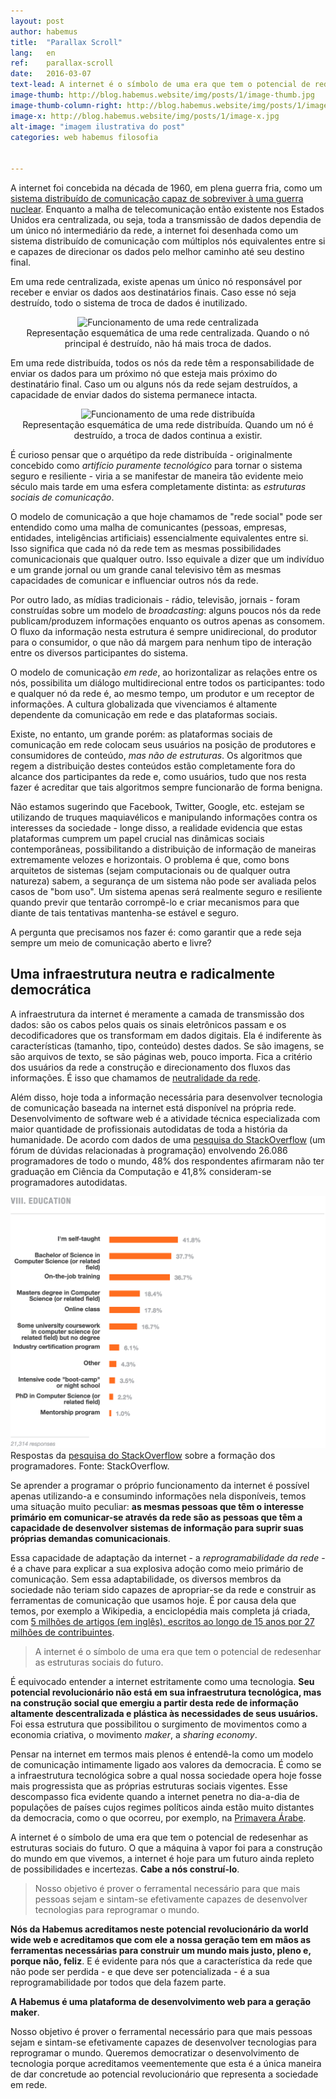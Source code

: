 ```yaml
---
layout: post
author: habemus
title:  "Parallax Scroll"
lang:   en
ref:    parallax-scroll
date:   2016-03-07
text-lead: A internet é o símbolo de uma era que tem o potencial de redesenhar as estruturas sociais do futuro. Entenda por que criamos a Habemus e quais são os nossos objetivos dentro deste contexto global.
image-thumb: http://blog.habemus.website/img/posts/1/image-thumb.jpg
image-thumb-column-right: http://blog.habemus.website/img/posts/1/image-thumb-column-right.jpg
image-x: http://blog.habemus.website/img/posts/1/image-x.jpg
alt-image: "imagem ilustrativa do post"
categories: web habemus filosofia


---
```

A internet foi concebida na década de 1960, em plena guerra fria, como um <a href="https://www.rand.org/about/history/baran.html" target="_blank">sistema distribuído de comunicação capaz de sobreviver à uma guerra nuclear</a>. Enquanto a malha de telecomunicação então existente nos Estados Unidos era centralizada, ou seja, toda a transmissão de dados dependia de um único nó intermediário da rede, a internet foi desenhada como um sistema distribuído de comunicação com múltiplos nós equivalentes entre si e capazes de direcionar os dados pelo melhor caminho até seu destino final.

Em uma rede centralizada, existe apenas um único nó responsável por receber e enviar os dados aos destinatários finais. Caso esse nó seja destruído, todo o sistema de troca de dados é inutilizado.

<div style="text-align: center;">
<img style="height: 240px;" src="{{ site.url }}/img/posts/1/centralized.gif" alt="Funcionamento de uma rede centralizada">
<figcaption>Representação esquemática de uma rede centralizada. Quando o nó principal é destruído, não há mais troca de dados.</figcaption>
</div>

Em uma rede distribuída, todos os nós da rede têm a responsabilidade de enviar os dados para um próximo nó que esteja mais próximo do destinatário final. Caso um ou alguns nós da rede sejam destruídos, a capacidade de enviar dados do sistema permanece intacta.

<div style="text-align: center;">
<img style="height: 240px;" src="{{ site.url }}/img/posts/1/distributed.gif" alt="Funcionamento de uma rede distribuída">
<figcaption>Representação esquemática de uma rede distribuída. Quando um nó é destruído, a troca de dados continua a existir.</figcaption>
</div>

É curioso pensar que o arquétipo da rede distribuída - originalmente concebido como *artifício puramente tecnológico* para tornar o sistema seguro e resiliente - viria a se manifestar de maneira tão evidente meio século mais tarde em uma esfera completamente distinta: as *estruturas sociais de comunicação*.

O modelo de comunicação a que hoje chamamos de "rede social" pode ser entendido como uma malha de comunicantes (pessoas, empresas, entidades, inteligências artificiais) essencialmente equivalentes entre si. Isso significa que cada nó da rede tem as mesmas possibilidades comunicacionais que qualquer outro. Isso equivale a dizer que um indivíduo e um grande jornal ou um grande canal televisivo têm as mesmas capacidades de comunicar e influenciar outros nós da rede.

Por outro lado, as mídias tradicionais - rádio, televisão, jornais - foram construídas sobre um modelo de _*broadcasting*_: alguns poucos nós da rede publicam/produzem informações enquanto os outros apenas as consomem. O fluxo da informação nesta estrutura é sempre unidirecional, do produtor para o consumidor, o que não dá margem para nenhum tipo de interação entre os diversos participantes do sistema.

O modelo de comunicação *em rede*, ao horizontalizar as relações entre os nós, possibilita um diálogo multidirecional entre todos os participantes: todo e qualquer nó da rede é, ao mesmo tempo, um produtor e um receptor de informações. A cultura globalizada que vivenciamos é altamente dependente da comunicação em rede e das plataformas sociais.

Existe, no entanto, um grande porém: as plataformas sociais de comunicação em rede colocam seus usuários na posição de produtores e consumidores de conteúdo, *mas não de estruturas*. Os algoritmos que regem a distribuição destes conteúdos estão completamente fora do alcance dos participantes da rede e, como usuários, tudo que nos resta fazer é acreditar que tais algoritmos sempre funcionarão de forma benigna. 

Não estamos sugerindo que Facebook, Twitter, Google, etc. estejam se utilizando de truques maquiavélicos e manipulando informações contra os interesses da sociedade - longe disso, a realidade evidencia que estas plataformas cumprem um papel crucial nas dinâmicas sociais contemporâneas, possibilitando a distribuição de informação de maneiras extremamente velozes e horizontais. O problema é que, como bons arquitetos de sistemas (sejam computacionais ou de qualquer outra natureza) sabem, a segurança de um sistema não pode ser avaliada pelos casos de "bom uso". Um sistema apenas será realmente seguro e resiliente quando previr que tentarão corrompê-lo e criar mecanismos para que diante de tais tentativas mantenha-se estável e seguro.

A pergunta que precisamos nos fazer é: como garantir que a rede seja sempre um meio de comunicação aberto e livre?

Uma infraestrutura neutra e radicalmente democrática
----------------------------------------------------

A infraestrutura da internet é meramente a camada de transmissão dos dados: são os cabos pelos quais os sinais eletrônicos passam e os decodificadores que os transformam em dados digitais. Ela é indiferente às características (tamanho, tipo, conteúdo) destes dados. Se são imagens, se são arquivos de texto, se são páginas web, pouco importa. Fica a critério dos usuários da rede a construção e direcionamento dos fluxos das informações. É isso que chamamos de <a href="https://pt.wikipedia.org/wiki/Neutralidade_da_rede" target="_blank">neutralidade da rede</a>.

Além disso, hoje toda a informação necessária para desenvolver tecnologia de comunicação baseada na internet está disponível na própria rede. Desenvolvimento de software web é a atividade técnica especializada com maior quantidade de profissionais autodidatas de toda a história da humanidade. De acordo com dados de uma <a href="https://stackoverflow.com/research/developer-survey-2015#profile-education" target="_blank">pesquisa do StackOverflow</a> (um fórum de dúvidas relacionadas à programação) envolvendo 26.086 programadores de todo o mundo, 48% dos respondentes afirmaram não ter graduação em Ciência da Computação e 41,8% consideram-se programadores autodidatas.

<img src="/img/posts/1/stack-overflow-research.png" alt="Gráfico com as respostas da pesquisa do Stackoverflow" class="img-margin">
<figcaption>Respostas da <a href="https://stackoverflow.com/research/developer-survey-2015#profile-education" target="_blank">pesquisa do StackOverflow</a> sobre a formação dos programadores. Fonte: StackOverflow.</figcaption>

Se aprender a programar o próprio funcionamento da internet é possível apenas utilizando-a e consumindo informações nela disponíveis, temos uma situação muito peculiar: __as mesmas pessoas que têm o interesse primário em comunicar-se através da rede são as pessoas que têm a capacidade de desenvolver sistemas de informação para suprir suas próprias demandas comunicacionais__.

Essa capacidade de adaptação da internet - a _reprogramabilidade da rede_ - é a chave para explicar a sua explosiva adoção como meio primário de comunicação. Sem essa adaptabilidade, os diversos membros da sociedade não teriam sido capazes de apropriar-se da rede e construir as ferramentas de comunicação que usamos hoje. É por causa dela que temos, por exemplo a Wikipedia, a enciclopédia mais completa já criada, com <a href="https://en.wikipedia.org/wiki/Wikipedia_community" target="_blank">5 milhões de artigos (em inglês), escritos ao longo de 15 anos por 27 milhões de contribuintes</a>.

>A internet é o símbolo de uma era que tem o potencial de redesenhar as estruturas sociais do futuro.

É equivocado entender a internet estritamente como uma tecnologia. __Seu potencial revolucionário não está em sua infraestrutura tecnológica, mas na construção social que emergiu a partir desta rede de informação altamente descentralizada e plástica às necessidades de seus usuários.__ Foi essa estrutura que possibilitou o surgimento de movimentos como a economia criativa, o movimento _maker_, a _sharing economy_.

Pensar na internet em termos mais plenos é entendê-la como um modelo de comunicação intimamente ligado aos valores da democracia. É como se a infraestrutura tecnológica sobre a qual nossa sociedade opera hoje fosse mais progressista que as próprias estruturas sociais vigentes. Esse descompasso fica evidente quando a internet penetra no dia-a-dia de populações de países cujos regimes políticos ainda estão muito distantes da democracia, como o que ocorreu, por exemplo, na <a target="_blank" href="https://pt.wikipedia.org/wiki/Primavera_%C3%81rabe">Primavera Árabe</a>.

A internet é o símbolo de uma era que tem o potencial de redesenhar as estruturas sociais do futuro. O que a máquina à vapor foi para a construção do mundo em que vivemos, a internet é hoje para um futuro ainda repleto de possibilidades e incertezas. __Cabe a nós construí-lo__.

>Nosso objetivo é prover o ferramental necessário para que mais pessoas sejam e sintam-se efetivamente capazes de desenvolver tecnologias para reprogramar o mundo.

__Nós da Habemus acreditamos neste potencial revolucionário da world wide web e acreditamos que com ele a nossa geração tem em mãos as ferramentas necessárias para construir um mundo mais justo, pleno e, porque não, feliz__. E é evidente para nós que a característica da rede que não pode ser perdida - e que deve ser potencializada - é a sua reprogramabilidade por todos que dela fazem parte.

__A Habemus é uma plataforma de desenvolvimento web para a geração maker__.

Nosso objetivo é prover o ferramental necessário para que mais pessoas sejam e sintam-se efetivamente capazes de desenvolver tecnologias para reprogramar o mundo. Queremos democratizar o desenvolvimento de tecnologia porque acreditamos veementemente que esta é a única maneira de dar concretude ao potencial revolucionário que representa a sociedade em rede.
